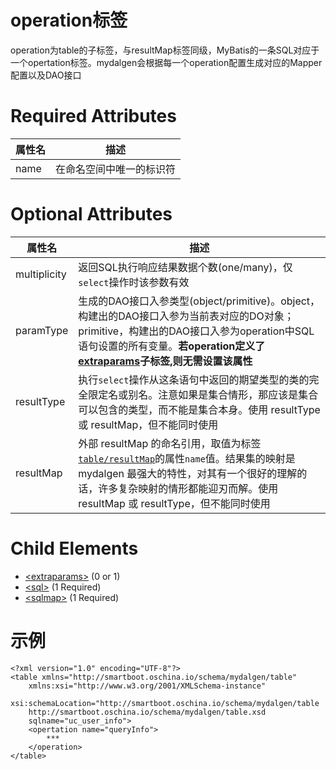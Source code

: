# operation标签
operation为table的子标签，与resultMap标签同级，MyBatis的一条SQL对应于一个opertation标签。mydalgen会根据每一个operation配置生成对应的Mapper配置以及DAO接口		

# Required Attributes
| 属性名 | 描述 |
|----|---|
| name|在命名空间中唯一的标识符|


# Optional Attributes
| 属性名 | 描述 |
|----|---|
| multiplicity|返回SQL执行响应结果数据个数(one/many)，仅`select`操作时该参数有效|
| paramType|生成的DAO接口入参类型(object/primitive)。object，构建出的DAO接口入参为当前表对应的DO对象；primitive，构建出的DAO接口入参为operation中SQL语句设置的所有变量。**若operation定义了[extraparams](element-extraparams.md)子标签,则无需设置该属性**|
|resultType|执行`select`操作从这条语句中返回的期望类型的类的完全限定名或别名。注意如果是集合情形，那应该是集合可以包含的类型，而不能是集合本身。使用 resultType 或 resultMap，但不能同时使用|
|resultMap|外部 resultMap 的命名引用，取值为标签[`table/resultMap`](element-resultMap.md)的属性`name`值。结果集的映射是mydalgen 最强大的特性，对其有一个很好的理解的话，许多复杂映射的情形都能迎刃而解。使用 resultMap 或 resultType，但不能同时使用|
# Child Elements
- [&lt;extraparams&gt;](element-extraparams.md) (0 or 1)
- [&lt;sql&gt;](element-sql.md) (1 Required)
- [&lt;sqlmap&gt;](element-sqlmap.md) (1 Required)

# 示例		
```
<?xml version="1.0" encoding="UTF-8"?>
<table xmlns="http://smartboot.oschina.io/schema/mydalgen/table" 
    xmlns:xsi="http://www.w3.org/2001/XMLSchema-instance" 
    xsi:schemaLocation="http://smartboot.oschina.io/schema/mydalgen/table 
    http://smartboot.oschina.io/schema/mydalgen/table.xsd
    sqlname="uc_user_info">
    <opertation name="queryInfo">
        ***
    </operation>
</table> 
```